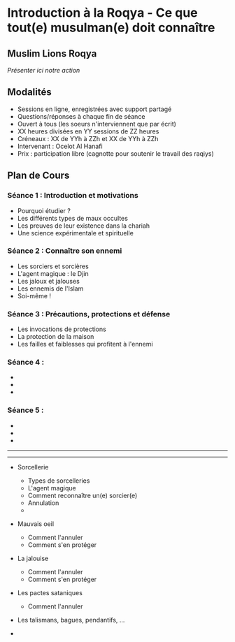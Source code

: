 # Introduction à la Roqya - Ce que tout(e) musulman(e) doit connaître

## Muslim Lions Roqya
_Présenter ici notre action_

## Modalités
+ Sessions en ligne, enregistrées avec support partagé
+ Questions/réponses à chaque fin de séance
+ Ouvert à tous (les soeurs n'interviennent que par écrit)
+ XX heures divisées en YY sessions de ZZ heures
+ Créneaux : XX de YYh à ZZh et XX de YYh à ZZh
+ Intervenant : Ocelot Al Hanafi
+ Prix : participation libre (cagnotte pour soutenir le travail des raqiys)


## Plan de Cours

### Séance 1 : Introduction et motivations
+ Pourquoi étudier ?
+ Les différents types de maux occultes
+ Les preuves de leur existence dans la chariah
+ Une science expérimentale et spirituelle

### Séance 2 : Connaître son ennemi
+ Les sorciers et sorcières 
+ L'agent magique : le Djin
+ Les jaloux et jalouses
+ Les ennemis de l'Islam
+ Soi-même !

### Séance 3 : Précautions, protections et défense
+ Les invocations de protections
+ La protection de la maison
+ Les failles et faiblesses qui profitent à l'ennemi



### Séance 4 : 
+ 
+ 
+ 

### Séance 5 : 
+ 
+ 
+ 

--------------------------------------------
--------------------------------------------

+ Sorcellerie
    - Types de sorcelleries
    - L'agent magique
    - Comment reconnaître un(e) sorcier(e)
    - Annulation
    - 

+ Mauvais oeil
    - Comment l'annuler
    - Comment s'en protéger

+ La jalouise
    - Comment l'annuler
    - Comment s'en protéger

+ Les pactes sataniques
    - Comment l'annuler

+ Les talismans, bagues, pendantifs, ...

+ 
